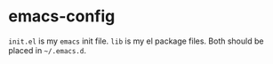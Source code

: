 # emacs-config

`init.el` is my `emacs` init file. `lib` is my el package files. Both should be placed in `~/.emacs.d`.
